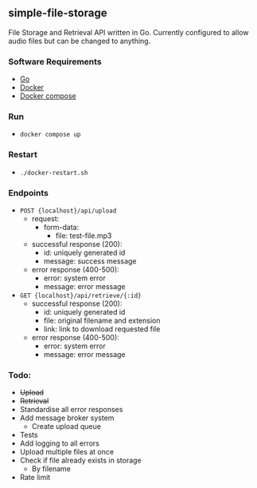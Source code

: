 ## simple-file-storage
File Storage and Retrieval API written in Go.
Currently configured to allow audio files but can be changed to anything.

### Software Requirements
- [Go](https://go.dev/)
- [Docker](https://docker.com/)
- [Docker compose](https://docs.docker.com/compose/)

### Run
- `docker compose up`

### Restart
- `./docker-restart.sh`

### Endpoints
- `POST {localhost}/api/upload`
  - request:
    - form-data:
      - file: test-file.mp3
  - successful response (200):
    - id: uniquely generated id
    - message: success message
  - error response (400-500):
    - error: system error
    - message: error message
- `GET {localhost}/api/retrieve/{:id}`
  - successful response (200):
    - id: uniquely generated id
    - file: original filename and extension
    - link: link to download requested file
  - error response (400-500):
    - error: system error
    - message: error message

### Todo:
- ~~Upload~~
- ~~Retrieval~~
- Standardise all error responses
- Add message broker system
  - Create upload queue
- Tests
- Add logging to all errors
- Upload multiple files at once
- Check if file already exists in storage
  - By filename
- Rate limit